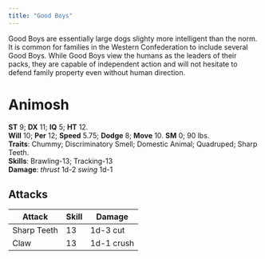 ```yaml
---
title: "Good Boys"
---
```


Good Boys are essentially large dogs slighty more intelligent than the norm.  It is common for families in the Western Confederation to include several Good Boys.  While Good Boys view the humans as the leaders of their packs, they are capable of independent action and will not hesitate to defend family property even without human direction.

# Animosh

**ST** 9; **DX** 11; **IQ** 5; **HT** 12. \
**Will** 10; **Per** 12; **Speed** 5.75; **Dodge** 8; **Move** 10. **SM** 0; 90 lbs. \
**Traits**: Chummy; Discriminatory Smell; Domestic Animal; Quadruped; Sharp Teeth. \
**Skills**: Brawling-13; Tracking-13 \
**Damage**: *thrust* 1d-2 *swing* 1d-1

## Attacks
| Attack      | Skill | Damage     |
| ----------- | ----- | ---------- |
| Sharp Teeth | 13    | 1d-3 cut   |
| Claw        | 13    | 1d-1 crush |